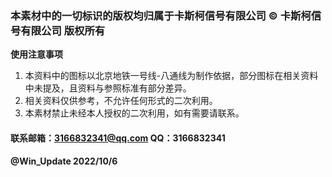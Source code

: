 ### 本素材中的一切标识的版权均归属于卡斯柯信号有限公司 © 卡斯柯信号有限公司 版权所有  
  
**使用注意事项**  
1. 本资料中的图标以北京地铁一号线-八通线为制作依据，部分图标在相关资料中未提及，且资料与参照标准有部分差异。  
2. 相关资料仅供参考，不允许任何形式的二次利用。  
3. 本素材禁止未经本人授权的二次利用，如有需要请联系。    

#### 联系邮箱：3166832341@qq.com QQ：3166832341  
#### @Win_Update 2022/10/6
